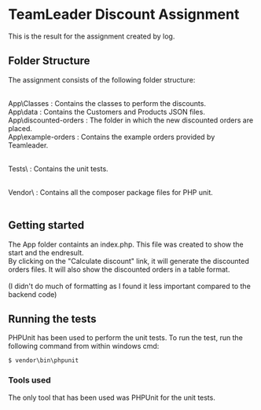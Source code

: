 # TeamLeader Discount Assignment
This is the result for the assignment created by log.

## Folder Structure
The assignment consists of the following folder structure: </br></br>

App\Classes 		: Contains the classes to perform the discounts. </br>
App\data		: Contains the Customers and Products JSON files. </br>
App\discounted-orders	: The folder in which the new discounted orders are placed. </br>
App\example-orders	: Contains the example orders provided by Teamleader. </br></br>

Tests\			: Contains the unit tests. </br></br>

Vendor\ 		: Contains all the composer package files for PHP unit. </br></br>

## Getting started
The App folder containts an index.php. This file was created to show the start and the endresult. </br>
By clicking on the "Calculate discount" link, it will generate the discounted orders files. 
It will also show the discounted orders in a table format. </br></br>
(I didn't do much of formatting as I found it less important compared to the backend code)


## Running the tests

PHPUnit has been used to perform the unit tests. To run the test, run the following command from within windows cmd:
```
$ vendor\bin\phpunit
```

### Tools used
The only tool that has been used was PHPUnit for the unit tests.
